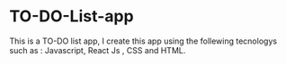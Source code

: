 # TO-DO-List-app
This is a TO-DO list app, I create this app using the follewing tecnologys such as : Javascript, React Js , CSS and HTML.
